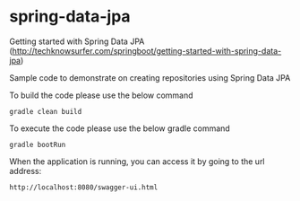# spring-data-jpa
Getting started with Spring Data JPA (http://techknowsurfer.com/springboot/getting-started-with-spring-data-jpa)

Sample code to demonstrate on creating repositories using Spring Data JPA

To build the code please use the below command

    gradle clean build

To execute the code please use the below gradle command

    gradle bootRun

When the application is running, you can access it by going to the url address:

    http://localhost:8080/swagger-ui.html